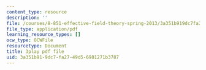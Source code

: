 ```yaml
---
content_type: resource
description: ''
file: /courses/8-851-effective-field-theory-spring-2013/3a351b919dc7fa2749d56981271b3787_Jtda1czqdxc.pdf
file_type: application/pdf
learning_resource_types: []
ocw_type: OCWFile
resourcetype: Document
title: 3play pdf file
uid: 3a351b91-9dc7-fa27-49d5-6981271b3787
---
```

